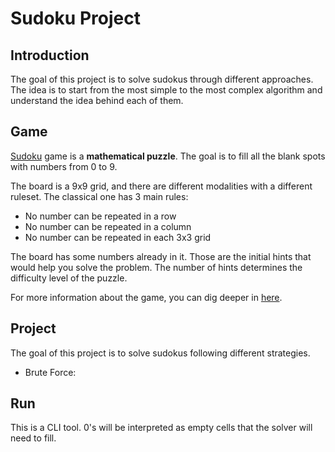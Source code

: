 # Sudoku Project

## Introduction

The goal of this project is to solve sudokus through different approaches. The idea is to start from the most simple to the most complex algorithm and understand the idea behind each of them. 

## Game

[Sudoku](https://en.wikipedia.org/wiki/Sudoku) game is a **mathematical puzzle**. The goal is to fill all the blank spots with numbers from 0 to 9.

The board is a 9x9 grid, and there are different modalities with a different ruleset. The classical one has 3 main rules:

- No number can be repeated in a row
- No number can be repeated in a column
- No number can be repeated in each 3x3 grid

The board has some numbers already in it. Those are the initial hints that would help you solve the problem. The number of hints determines the difficulty level of the puzzle.

For more information about the game, you can dig deeper in [here](https://www.gamesver.com/sudoku-rules-for-beginners-all-you-need-to-know/).

## Project 

The goal of this project is to solve sudokus following different strategies. 

* Brute Force: 

## Run 

This is a CLI tool. 0's will be interpreted as empty cells that the solver will need to fill. 